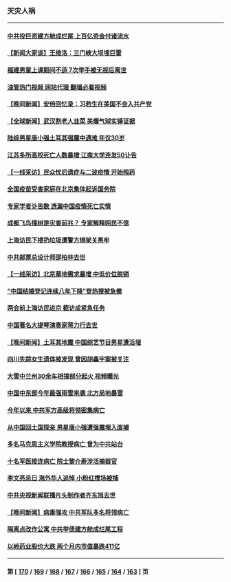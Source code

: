 ### 天灾人祸
---
#### [中共投巨资建方舱成烂尾 上百亿资金付诸流水](../../pages/ncid280/n13927250.md?02110845) 
#### [【新闻大家谈】王维洛：三门峡大坝埋巨雷](../../pages/ncid280/n13927174.md?02110845) 
#### [福建男童上课期间不适 7次举手被无视后离世](../../pages/ncid280/n13927029.md?02110845) 
#### [油管热门视频 网站代理 翻墙必看视频](http://138.2.39.72:81/youtube.html?epic-marker?02110845)
#### [【晚间新闻】安倍回忆录：习若生在美国不会入共产党](../../pages/ncid280/n13926979.md?02110845) 
#### [【全球新闻】武汉割老人韭菜 美爆气球实锤证据](../../pages/ncid280/n13926980.md?02110845) 
#### [陆综男星唐小强土耳其强震中遇难 年仅30岁](../../pages/ncid280/n13926612.md?02110845) 
#### [江苏多所高校死亡人数暴增 江南大学连发50讣告](../../pages/ncid280/n13926535.md?02110845) 
#### [【一线采访】民众忧后遗症与二波疫情 开始囤药](../../pages/ncid280/n13926211.md?02110845) 
#### [全国疫苗受害家庭在北京集体起诉国务院](../../pages/ncid280/n13926114.md?02110845) 
#### [专家学者讣告数 透漏中国疫情死亡实情](../../pages/ncid280/n13925712.md?02110845) 
#### [成都飞鸟撞树是灾害前兆？ 专家解释网民不信](../../pages/ncid280/n13925862.md?02110845) 
#### [上海访民下楼扔垃圾遭警方绑架关黑牢](../../pages/ncid280/n13925952.md?02110845) 
#### [中共邮票总设计师邵柏林去世](../../pages/ncid280/n13925804.md?02110845) 
#### [【一线采访】北京墓地需求暴增 中低价位脱销](../../pages/ncid280/n13925419.md?02110845) 
#### [“中国结婚登记连续八年下降”登热搜被急撤](../../pages/ncid280/n13925337.md?02110845) 
#### [两会前上海访民进京 截访成紧急任务](../../pages/ncid280/n13925365.md?02110845) 
#### [中国著名大提琴演奏家蒋力行去世](../../pages/ncid280/n13925415.md?02110845) 
#### [【晚间新闻】土耳其地震 中国综艺节目男星遭活埋](../../pages/ncid280/n13925370.md?02110845) 
#### [四川失踪女生遗体被发现 曾因胡鑫宇案被关注](../../pages/ncid280/n13925036.md?02110845) 
#### [大雪中兰州30余车相撞部分起火 视频曝光](../../pages/ncid280/n13925010.md?02110845) 
#### [中国中东部今年最强雨雪来袭 北方局地暴雪](../../pages/ncid280/n13925005.md?02110845) 
#### [今年以来 中共军方高级将领密集病亡](../../pages/ncid280/n13924862.md?02110845) 
#### [从中国回土国探亲 男星唐小强遭强震埋入废墟](../../pages/ncid280/n13924832.md?02110845) 
#### [多名马克思主义学院教授病亡 曾为中共站台](../../pages/ncid280/n13924817.md?02110845) 
#### [十名军医接连病亡 院士黎介寿涉活摘器官](../../pages/ncid280/n13924785.md?02110845) 
#### [李文亮忌日 海外华人追悼 小粉红搅场被捕](../../pages/ncid280/n13924598.md?02110845) 
#### [中共央视新闻联播片头制作者齐东旭去世](../../pages/ncid280/n13924494.md?02110845) 
#### [【晚间新闻】病毒强攻 中共军队多名将领病亡](../../pages/ncid280/n13924509.md?02110845) 
#### [隔离点改作公寓 中共举债建方舱成烂尾工程](../../pages/ncid280/n13924106.md?02110845) 
#### [以岭药业股价大跌 两个月内市值暴跌411亿](../../pages/ncid280/n13923641.md?02110845) 

---
#### 第 [ [170](./170.md?02110845) / [169](./169.md?02110845) / [168](./168.md?02110845) / [167](./167.md?02110845) / [166](./166.md?02110845) / [165](./165.md?02110845) / [164](./164.md?02110845) / [163](./163.md?02110845) ] 页
